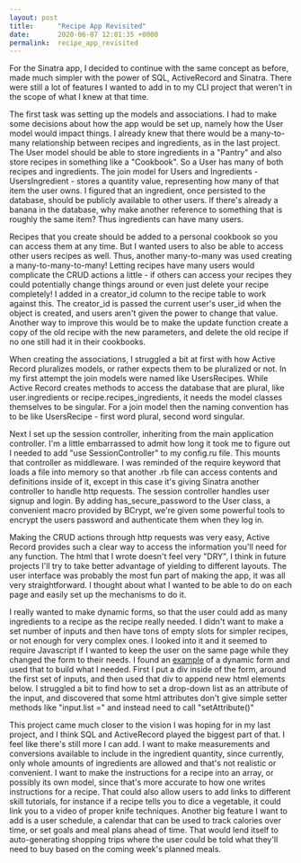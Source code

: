 ```yaml
---
layout: post
title:      "Recipe App Revisited"
date:       2020-06-07 12:01:35 +0000
permalink:  recipe_app_revisited
---
```



For the Sinatra app, I decided to continue with the same concept as before, made much simpler with the power of SQL, ActiveRecord and Sinatra. There were still a lot of features I wanted to add in to my CLI project that weren't in the scope of what I knew at that time. 

The first task was setting up the models and associations. I had to make some decisions about how the app would be set up, namely how the User model would impact things. I already knew that there would be a many-to-many relationship between recipes and ingredients, as in the last project. The User model should be able to store ingredients in a "Pantry" and also store recipes in something like a "Cookbook". So a User has many of both recipes and ingredients. The join model for Users and Ingredients - UsersIngredient - stores a quantity value, representing how many of that item the user owns. I figured that an ingredient, once persisted to the database, should be publicly available to other users. If there's already a banana in the database, why make another reference to something that is roughly the same item? Thus ingredients can have many users.

Recipes that you create should be added to a personal cookbook so you can access them at any time. But I wanted users to also be able to access other users recipes as well. Thus, another many-to-many was used creating a many-to-many-to-many! Letting recipes have many users would complicate the CRUD actions a little - if others can access your recipes they could potentially change things around or even just delete your recipe completely! I added in a creator_id column to the recipe table to work against this. The creator_id is passed the current user's user_id when the object is created, and users aren't given the power to change that value. Another way to improve this would be to make the update function create a copy of the old recipe with the new parameters, and delete the old recipe if no one still had it in their cookbooks.

When creating the associations, I struggled a bit at first with how Active Record pluralizes models, or rather expects them to be pluralized or not. In my first attempt the join models were named like UsersRecipes. While Active Record creates methods to access the database that are plural, like user.ingredients or recipe.recipes_ingredients, it needs the model classes themselves to be singular. For a join model then the naming convention has to be like UsersRecipe - first word plural, second word singular.

Next I set up the session controller, inheriting from the main application controller. I'm a little embarrassed to admit how long it took me to figure out I needed to add "use SessionController" to my config.ru file. This mounts that controller as middleware. I was reminded of the require keyword that loads a file into memory so that another .rb file can access contents and definitions inside of it, except in this case it's giving Sinatra another controller to handle http requests. The session controller handles user signup and login. By adding has_secure_password to the User class, a convenient macro provided by BCrypt, we're given some powerful tools to encrypt the users password and authenticate them when they log in.

Making the CRUD actions through http requests was very easy, Active Record provides such a clear way to access the information you'll need for any function. The html that I wrote doesn't feel very "DRY", I think in future projects I'll try to take better advantage of yielding to different layouts. The user interface was probably the most fun part of making the app, it was all very straightforward. I thought about what I wanted to be able to do on each page and easily set up the mechanisms to do it. 

I really wanted to make dynamic forms, so that the user could add as many ingredients to a recipe as the recipe really needed. I didn't want to make a set number of inputs and then have tons of empty slots for simpler recipes, or not enough for very complex ones. I looked into it and it seemed to require Javascript if I wanted to keep the user on the same page while they changed the form to their needs. I found an [example](http://www.randomsnippets.com/2008/02/21/how-to-dynamically-add-form-elements-via-javascript/) of a dynamic form and used that to build what I needed. First I put a div inside of the form, around the first set of inputs, and then used that div to append new html elements below. I struggled a bit to find how to set a drop-down list as an attribute of the input, and discovered that some html attributes don't give simple setter methods like "input.list =" and instead need to call "setAttribute()"

This project came much closer to the vision I was hoping for in my last project, and I think SQL and ActiveRecord played the biggest part of that. I feel like there's still more I can add. I want to make measurements and conversions available to include in the ingredient quantity, since currently, only whole amounts of ingredients are allowed and that's not realistic or convenient. I want to make the instructions for a recipe into an array, or possibly its own model, since that's more accurate to how one writes instructions for a recipe. That could also allow users to add links to different skill tutorials, for instance if a recipe tells you to dice a vegetable, it could link you to a video of proper knife techniques. Another big feature I want to add is a user schedule, a calendar that can be used to track calories over time, or set goals and meal plans ahead of time. That would lend itself to auto-generating shopping trips where the user could be told what they'll need to buy based on the coming week's planned meals.
